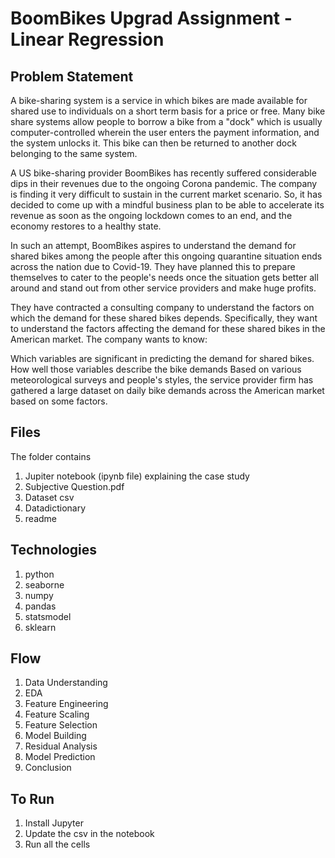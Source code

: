 # BoomBikes Upgrad Assignment - Linear Regression

## Problem Statement 

A bike-sharing system is a service in which bikes are made available for shared use to individuals on a short term basis for a price or free. Many bike share systems allow people to borrow a bike from a "dock" which is usually computer-controlled wherein the user enters the payment information, and the system unlocks it. This bike can then be returned to another dock belonging to the same system.

A US bike-sharing provider BoomBikes has recently suffered considerable dips in their revenues due to the ongoing Corona pandemic. The company is finding it very difficult to sustain in the current market scenario. So, it has decided to come up with a mindful business plan to be able to accelerate its revenue as soon as the ongoing lockdown comes to an end, and the economy restores to a healthy state.

In such an attempt, BoomBikes aspires to understand the demand for shared bikes among the people after this ongoing quarantine situation ends across the nation due to Covid-19. They have planned this to prepare themselves to cater to the people's needs once the situation gets better all around and stand out from other service providers and make huge profits.

They have contracted a consulting company to understand the factors on which the demand for these shared bikes depends. Specifically, they want to understand the factors affecting the demand for these shared bikes in the American market. The company wants to know:

Which variables are significant in predicting the demand for shared bikes. How well those variables describe the bike demands Based on various meteorological surveys and people's styles, the service provider firm has gathered a large dataset on daily bike demands across the American market based on some factors.

## Files

The folder contains 

1. Jupiter notebook (ipynb file) explaining the case study
2. Subjective Question.pdf 
3. Dataset csv
4. Datadictionary
5. readme

## Technologies

1. python
2. seaborne
3. numpy
4. pandas
5. statsmodel
6. sklearn

## Flow

1. Data Understanding
2. EDA
3. Feature Engineering 
4. Feature Scaling
5. Feature Selection
6. Model Building
7. Residual Analysis
8. Model Prediction 
9. Conclusion

## To Run 

1. Install Jupyter
2. Update the csv in the notebook
3. Run all the cells

